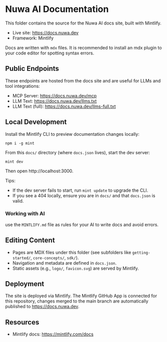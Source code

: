 # Nuwa AI Documentation

This folder contains the source for the Nuwa AI docs site, built with Mintlify.

- Live site: https://docs.nuwa.dev
- Framework: Mintlify

Docs are written with `mdx` files. It is recommended to install an mdx plugin to your code editor for spotting syntax errors.

## Public Endpoints

These endpoints are hosted from the docs site and are useful for LLMs and tool integrations:

- MCP Server: https://docs.nuwa.dev/mcp
- LLM Text: https://docs.nuwa.dev/llms.txt
- LLM Text (full): https://docs.nuwa.dev/llms-full.txt

## Local Development

Install the Mintlify CLI to preview documentation changes locally:

```
npm i -g mint
```

From this `docs/` directory (where `docs.json` lives), start the dev server:

```
mint dev
```

Then open http://localhost:3000.

Tips:
- If the dev server fails to start, run `mint update` to upgrade the CLI.
- If you see a 404 locally, ensure you are in `docs/` and that `docs.json` is valid.

### Working with AI
use the `MINTLIFY.md` file as rules for your AI to write docs and avoid errors.

## Editing Content

- Pages are MDX files under this folder (see subfolders like `getting-started/`, `core-concepts/`, `sdk/`).
- Navigation and metadata are defined in `docs.json`.
- Static assets (e.g., `logo/`, `favicon.svg`) are served by Mintlify.

## Deployment

The site is deployed via Mintlify. The Mintlify GitHub App is connected for this repository, changes merged to the main branch are automatically published to https://docs.nuwa.dev.

## Resources

- Mintlify docs: https://mintlify.com/docs
